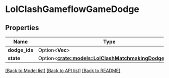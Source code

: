 # LolClashGameflowGameDodge

## Properties

Name | Type | Description | Notes
------------ | ------------- | ------------- | -------------
**dodge_ids** | Option<**Vec<i64>**> |  | [optional]
**state** | Option<[**crate::models::LolClashMatchmakingDodgeState**](LolClashMatchmakingDodgeState.md)> |  | [optional]

[[Back to Model list]](../README.md#documentation-for-models) [[Back to API list]](../README.md#documentation-for-api-endpoints) [[Back to README]](../README.md)


